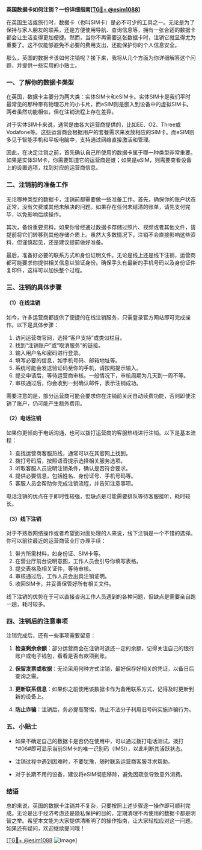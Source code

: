 **英国数据卡如何注销？一份详细指南[[TG💪+ @esim1088](https://t.me/s/esim1088)]**

在英国生活或旅行时，数据卡（也叫SIM卡）是必不可少的工具之一。无论是为了保持与家人朋友的联系，还是方便使用导航、查询信息等，拥有一张合适的数据卡都会让生活变得更加便捷。然而，当你不再需要这张数据卡时，注销它就显得尤为重要了。这不仅能够避免不必要的费用支出，还能保护你的个人信息安全。

那么，英国的数据卡该如何注销呢？接下来，我将从几个方面为你详细解答这个问题，并提供一些实用的小贴士。

### 一、了解你的数据卡类型

在英国，数据卡主要分为两大类：实体SIM卡和eSIM卡。实体SIM卡是我们平时最常见的那种带有物理芯片的小卡片，而eSIM则是嵌入到设备中的虚拟SIM卡。两者虽然功能相似，但在注销流程上存在差异。

对于实体SIM卡来说，通常是由各大运营商提供的，比如EE、O2、Three或Vodafone等。这些运营商会根据用户的套餐需求来发放相应的SIM卡。而eSIM则多见于智能手机和平板电脑中，支持通过网络直接激活和管理。

因此，在决定注销之前，首先确认自己所使用的数据卡属于哪一种类型非常重要。如果是实体SIM卡，你需要知道它的运营商是谁；如果是eSIM，则需要查看设备上的设置选项，找到对应的运营商信息。

### 二、注销前的准备工作

无论哪种类型的数据卡，注销前都需要做一些准备工作。首先，确保你的账户状态正常，没有欠费或其他未解决的问题。如果存在任何未结清的账单，请先支付完毕，以免影响后续操作。

其次，备份重要资料。如果你曾经通过数据卡存储过照片、视频或者其他文件，请提前将它们转移到其他存储介质上。虽然大多数情况下，注销不会直接影响这些资料，但谨慎起见，还是建议提前做好准备。

最后，准备好必要的联系方式和身份证明文件。无论是线上还是线下注销，运营商都可能要求你提供相关信息以验证身份。确保手头有最新的手机号码以及身份证件复印件，这样可以加快整个过程。

### 三、注销的具体步骤

#### （1）在线注销

如今，许多运营商都提供了便捷的在线注销服务，只需登录官方网站即可完成操作。以下是具体步骤：

1. 访问运营商官网，选择“客户支持”或类似栏目。
2. 找到“注销账户”或“取消服务”的链接。
3. 输入用户名和密码进行登录。
4. 填写必要的信息，如手机号码、邮箱地址等。
5. 系统可能会发送验证码至你的手机，请按照提示输入。
6. 提交申请后，等待运营商审核。一般情况下，审核周期为几天到一周不等。
7. 审核通过后，你会收到一封确认邮件，表示注销成功。

需要注意的是，部分运营商可能会要求你在注销前关闭自动续费功能，否则即使注销了账户，仍可能产生额外费用。

#### （2）电话注销

如果你更倾向于电话沟通，也可以拨打运营商的客服热线进行注销。以下是基本流程：

1. 查找运营商客服热线，通常可以在其官网上找到。
2. 拨打号码后，按照语音提示选择相关服务选项。
3. 听取客服人员说明注销条件，确认是否符合要求。
4. 提供必要信息，包括姓名、身份证号、手机号码等。
5. 客服人员会帮助你完成注销流程，并告知注意事项。

电话注销的优点在于即时性较强，但缺点是可能需要排队等待客服接听，耗时较长。

#### （3）线下注销

对于不熟悉网络操作或者希望面对面处理的人来说，线下注销是一个不错的选择。你可以前往最近的运营商营业厅办理手续：

1. 带齐所需材料，如身份证、SIM卡等。
2. 在营业厅前台说明意图，工作人员会引导你填写表格。
3. 提交表格及相关证件，等待审核。
4. 审核通过后，工作人员会出具注销证明。
5. 收回SIM卡，并妥善保管好所有相关文件。

线下注销的优势在于可以直接咨询工作人员遇到的各种问题，但缺点是需要亲自跑一趟，耗时较多。

### 四、注销后的注意事项

注销完成后，还有一些事项需要留意：

1. **检查剩余余额**：部分运营商会在注销时退还一定的余额，记得关注自己的银行账户或电子钱包，看看是否有款项到账。
   
2. **保留发票或收据**：无论采用何种方式注销，最好保存好相关的凭证，以备日后查询之需。

3. **更新联系信息**：如果你之前使用该数据卡作为备用联系方式，记得及时更新到新的设备上。

4. **防止诈骗**：注销后，务必提高警惕，防止不法分子利用旧号码实施诈骗行为。

### 五、小贴士

- 如果不确定自己的数据卡是否仍在使用中，可以通过拨打电话测试。拨打*#06#即可显示当前SIM卡的唯一识别码（IMSI），以此判断其活跃状态。
  
- 注销过程中遇到困难时，不要犹豫，随时联系运营商客服寻求帮助。

- 对于长期不用的设备，建议将eSIM彻底移除，避免因疏忽导致意外消费。

### 结语

总的来说，英国的数据卡注销并不复杂，只要按照上述步骤逐一操作即可顺利完成。无论是出于经济考虑还是隐私保护的目的，定期清理不再使用的数据卡都是明智之举。希望本文能为大家提供清晰明了的操作指南，让大家轻松应对这一问题。如果还有疑问，欢迎继续提问哦！

[[TG💪+ @esim1088](https://t.me/s/esim1088) ![Image](https://i.postimg.cc/4NQfJmqS/Snipaste-2025-05-13-00-14-12.png)]